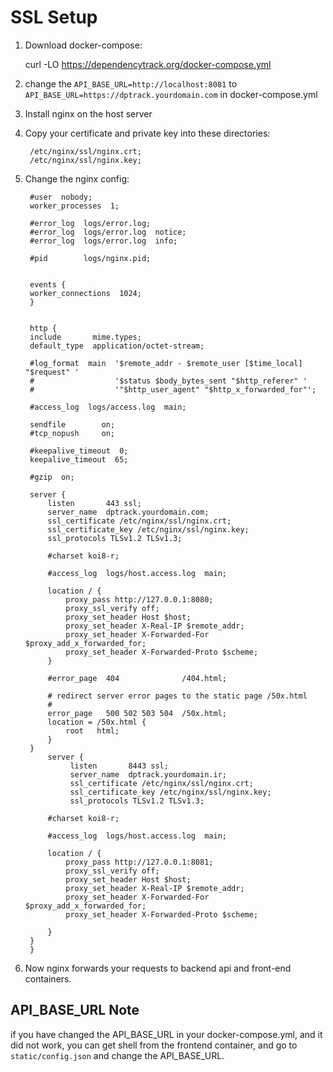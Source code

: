 # SSL Setup
1. Download docker-compose:


    curl -LO https://dependencytrack.org/docker-compose.yml


2. change the `API_BASE_URL=http://localhost:8081` to `API_BASE_URL=https://dptrack.yourdomain.com` in docker-compose.yml
3. Install nginx on the host server
4. Copy your certificate and private key into these directories:


        /etc/nginx/ssl/nginx.crt;
        /etc/nginx/ssl/nginx.key;


5. Change the nginx config:

   
        #user  nobody;
        worker_processes  1;
    
        #error_log  logs/error.log;
        #error_log  logs/error.log  notice;
        #error_log  logs/error.log  info;
    
        #pid        logs/nginx.pid;
    
    
        events {
        worker_connections  1024;
        }    
    
    
        http {
        include       mime.types;
        default_type  application/octet-stream;
    
        #log_format  main  '$remote_addr - $remote_user [$time_local] "$request" '
        #                  '$status $body_bytes_sent "$http_referer" '
        #                  '"$http_user_agent" "$http_x_forwarded_for"';
    
        #access_log  logs/access.log  main;
    
        sendfile        on;
        #tcp_nopush     on;
    
        #keepalive_timeout  0;
        keepalive_timeout  65;
    
        #gzip  on;
    
        server {
            listen       443 ssl;
            server_name  dptrack.yourdomain.com;
            ssl_certificate /etc/nginx/ssl/nginx.crt;
            ssl_certificate_key /etc/nginx/ssl/nginx.key;
            ssl_protocols TLSv1.2 TLSv1.3;
    
            #charset koi8-r;
    
            #access_log  logs/host.access.log  main;
    
            location / {
                proxy_pass http://127.0.0.1:8080;
                proxy_ssl_verify off;
                proxy_set_header Host $host;
                proxy_set_header X-Real-IP $remote_addr;
                proxy_set_header X-Forwarded-For $proxy_add_x_forwarded_for;
                proxy_set_header X-Forwarded-Proto $scheme;
            }
    
            #error_page  404              /404.html;
    
            # redirect server error pages to the static page /50x.html
            #
            error_page   500 502 503 504  /50x.html;
            location = /50x.html {
                root   html;
            }
        }
            server {
                 listen       8443 ssl;
                 server_name  dptrack.yourdomain.ir;
                 ssl_certificate /etc/nginx/ssl/nginx.crt;
                 ssl_certificate_key /etc/nginx/ssl/nginx.key;
                 ssl_protocols TLSv1.2 TLSv1.3;
    
            #charset koi8-r;
    
            #access_log  logs/host.access.log  main;
    
            location / {
                proxy_pass http://127.0.0.1:8081;
                proxy_ssl_verify off;
                proxy_set_header Host $host;
                proxy_set_header X-Real-IP $remote_addr;
                proxy_set_header X-Forwarded-For $proxy_add_x_forwarded_for;
                proxy_set_header X-Forwarded-Proto $scheme;

            }
        }
        }

6. Now nginx forwards your requests to backend api and front-end containers.

## API_BASE_URL Note
if you have changed the API_BASE_URL in your docker-compose.yml, and it did not work, you can get shell from the frontend container, and go to `static/config.json` and change the API_BASE_URL.
